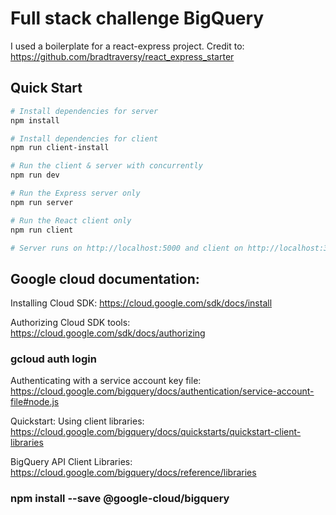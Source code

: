 
# Full stack challenge BigQuery 

I used a boilerplate for a react-express project. 
Credit to: https://github.com/bradtraversy/react_express_starter

## Quick Start

``` bash
# Install dependencies for server
npm install

# Install dependencies for client
npm run client-install

# Run the client & server with concurrently
npm run dev

# Run the Express server only
npm run server

# Run the React client only
npm run client

# Server runs on http://localhost:5000 and client on http://localhost:3000
```

## Google cloud documentation: 

Installing Cloud SDK: https://cloud.google.com/sdk/docs/install

Authorizing Cloud SDK tools: https://cloud.google.com/sdk/docs/authorizing

### gcloud auth login

Authenticating with a service account key file: https://cloud.google.com/bigquery/docs/authentication/service-account-file#node.js

Quickstart: Using client libraries: https://cloud.google.com/bigquery/docs/quickstarts/quickstart-client-libraries

BigQuery API Client Libraries: https://cloud.google.com/bigquery/docs/reference/libraries

### npm install --save @google-cloud/bigquery








